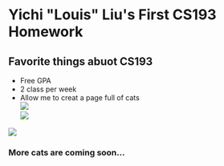 # Yichi "Louis" Liu's First CS193 Homework
## Favorite things abuot CS193
- Free GPA
- 2 class per week
- Allow me to creat a page full of cats   
![](https://www.rd.com/wp-content/uploads/2019/05/American-shorthair-cat-1024x769.jpg)   
![](https://d17fnq9dkz9hgj.cloudfront.net/uploads/2018/03/Scottish-Fold_01.jpg)

![](https://mypetandi.bayer.com/sites/g/files/kmftyc1451/files/styles/paragraph_image/public/2018-03/ragdoll_cat_01401.jpg?itok=unJjwMce)
### More cats are coming soon...
